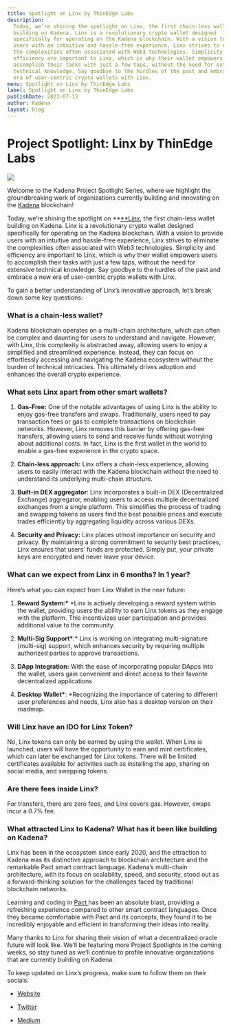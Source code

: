 ```yaml
---
title: Spotlight on Linx by ThinEdge Labs
description:
  Today, we’re shining the spotlight on Linx, the first chain-less wallet
  building on Kadena. Linx is a revolutionary crypto wallet designed
  specifically for operating on the Kadena blockchain. With a vision to provide
  users with an intuitive and hassle-free experience, Linx strives to eliminate
  the complexities often associated with Web3 technologies. Simplicity and
  efficiency are important to Linx, which is why their wallet empowers users to
  accomplish their tasks with just a few taps, without the need for extensive
  technical knowledge. Say goodbye to the hurdles of the past and embrace a new
  era of user-centric crypto wallets with Linx.
menu: Spotlight on Linx by ThinEdge Labs
label: Spotlight on Linx by ThinEdge Labs
publishDate: 2023-07-13
author: Kadena
layout: blog
---
```


# Project Spotlight: Linx by ThinEdge Labs

![](/assets/blog/1_QXVZB4M1sQ9vOtgcwisIlg.webp)

Welcome to the Kadena Project Spotlight Series, where we highlight the
groundbreaking work of organizations currently building and innovating on the
[Kadena](http://kadena.io) blockchain!

Today, we’re shining the spotlight on **[**Linx](https://linxwallet.xyz/), the
first chain-less wallet building on Kadena. Linx is a revolutionary crypto
wallet designed specifically for operating on the Kadena blockchain. With a
vision to provide users with an intuitive and hassle-free experience, Linx
strives to eliminate the complexities often associated with Web3 technologies.
Simplicity and efficiency are important to Linx, which is why their wallet
empowers users to accomplish their tasks with just a few taps, without the need
for extensive technical knowledge. Say goodbye to the hurdles of the past and
embrace a new era of user-centric crypto wallets with Linx.

To gain a better understanding of Linx’s innovative approach, let’s break down
some key questions:

### What is a chain-less wallet?

Kadena blockchain operates on a multi-chain architecture, which can often be
complex and daunting for users to understand and navigate. However, with Linx,
this complexity is abstracted away, allowing users to enjoy a simplified and
streamlined experience. Instead, they can focus on effortlessly accessing and
navigating the Kadena ecosystem without the burden of technical intricacies.
This ultimately drives adoption and enhances the overall crypto experience.

### What sets Linx apart from other smart wallets?

1.  **Gas-Free:** One of the notable advantages of using Linx is the ability to
    enjoy gas-free transfers and swaps. Traditionally, users need to pay
    transaction fees or gas to complete transactions on blockchain networks.
    However, Linx removes this barrier by offering gas-free transfers, allowing
    users to send and receive funds without worrying about additional costs. In
    fact, Linx is the first wallet in the world to enable a gas-free experience
    in the crypto space.

2.  **Chain-less approach:** Linx offers a chain-less experience, allowing users
    to easily interact with the Kadena blockchain without the need to understand
    its underlying multi-chain structure.

3.  **Built-in DEX aggregator**: Linx incorporates a built-in DEX (Decentralized
    Exchange) aggregator, enabling users to access multiple decentralized
    exchanges from a single platform. This simplifies the process of trading and
    swapping tokens as users find the best possible prices and execute trades
    efficiently by aggregating liquidity across various DEXs.

4.  **Security and Privacy:** Linx places utmost importance on security and
    privacy. By maintaining a strong commitment to security best practices, Linx
    ensures that users’ funds are protected. Simply put, your private keys are
    encrypted and never leave your device.

### What can we expect from Linx in 6 months? In 1 year?

Here’s what you can expect from Linx Wallet in the near future:

1.  **Reward System:\*** \*Linx is actively developing a reward system within
    the wallet, providing users the ability to earn Linx tokens as they engage
    with the platform. This incentivizes user participation and provides
    additional value to the community.

2.  **Multi-Sig Support\***:\* Linx is working on integrating multi-signature
    (multi-sig) support, which enhances security by requiring multiple
    authorized parties to approve transactions.

3.  **DApp Integration:** With the ease of incorporating popular DApps into the
    wallet, users gain convenient and direct access to their favorite
    decentralized applications

4.  **Desktop Wallet\***: \*Recognizing the importance of catering to different
    user preferences and needs, Linx also has a desktop version on their
    roadmap.

### Will Linx have an IDO for Linx Token?

No, Linx tokens can only be earned by using the wallet. When Linx is launched,
users will have the opportunity to earn and mint certificates, which can later
be exchanged for Linx tokens. There will be limited certificates available for
activities such as installing the app, sharing on social media, and swapping
tokens.

### Are there fees inside Linx?

For transfers, there are zero fees, and Linx covers gas. However, swaps incur a
0.7% fee.

### What attracted Linx to Kadena? What has it been like building on Kadena?

Linx has been in the ecosystem since early 2020, and the attraction to Kadena
was its distinctive approach to blockchain architecture and the remarkable Pact
smart contract language. Kadena’s multi-chain architecture, with its focus on
scalability, speed, and security, stood out as a forward-thinking solution for
the challenges faced by traditional blockchain networks.

Learning and coding in [Pact ](https://github.com/kadena-io/pact)has been an
absolute blast, providing a refreshing experience compared to other smart
contract languages. Once they became comfortable with Pact and its concepts,
they found it to be incredibly enjoyable and efficient in transforming their
ideas into reality.

Many thanks to Linx for sharing their vision of what a decentralized oracle
future will look like. We’ll be featuring more Project Spotlights in the coming
weeks, so stay tuned as we’ll continue to profile innovative organizations that
are currently building on Kadena.

To keep updated on Linx’s progress, make sure to follow them on their socials:

- [Website](https://linxwallet.xyz/)

- [Twitter](https://twitter.com/LinxWallet)

- [Medium](https://medium.com/linxwallet)
